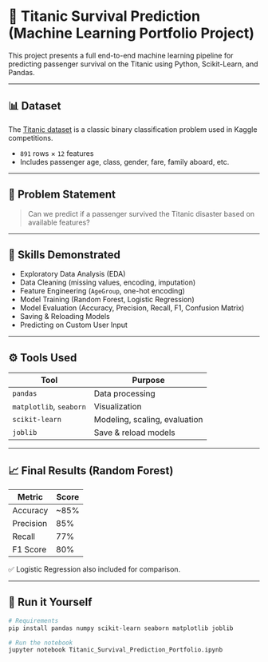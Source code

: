 # 🚢 Titanic Survival Prediction (Machine Learning Portfolio Project)

This project presents a full end-to-end machine learning pipeline for predicting passenger survival on the Titanic using Python, Scikit-Learn, and Pandas.

---

## 📊 Dataset
The [Titanic dataset](https://www.kaggle.com/competitions/titanic) is a classic binary classification problem used in Kaggle competitions.

- `891` rows × `12` features
- Includes passenger age, class, gender, fare, family aboard, etc.

---

## 🎯 Problem Statement
> Can we predict if a passenger survived the Titanic disaster based on available features?

---

## 🧠 Skills Demonstrated
- Exploratory Data Analysis (EDA)
- Data Cleaning (missing values, encoding, imputation)
- Feature Engineering (`AgeGroup`, one-hot encoding)
- Model Training (Random Forest, Logistic Regression)
- Model Evaluation (Accuracy, Precision, Recall, F1, Confusion Matrix)
- Saving & Reloading Models
- Predicting on Custom User Input

---

## ⚙️ Tools Used

| Tool | Purpose |
|------|---------|
| `pandas` | Data processing |
| `matplotlib`, `seaborn` | Visualization |
| `scikit-learn` | Modeling, scaling, evaluation |
| `joblib` | Save & reload models |

---

## 📈 Final Results (Random Forest)

| Metric | Score |
|--------|-------|
| Accuracy | ~85% |
| Precision | 85% |
| Recall | 77% |
| F1 Score | 80% |

✅ Logistic Regression also included for comparison.

---

## 🧪 Run it Yourself

```bash
# Requirements
pip install pandas numpy scikit-learn seaborn matplotlib joblib

# Run the notebook
jupyter notebook Titanic_Survival_Prediction_Portfolio.ipynb
